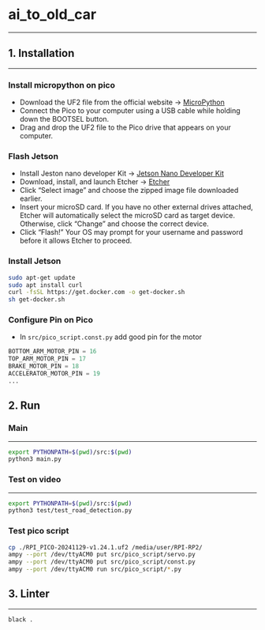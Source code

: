 # ai_to_old_car

---

## 1. Installation

---

### Install micropython on pico

- Download the UF2 file from the official website -> [MicroPython](https://micropython.org/download/rp2-pico/)
- Connect the Pico to your computer using a USB cable while holding down the BOOTSEL button.
- Drag and drop the UF2 file to the Pico drive that appears on your computer.

### Flash Jetson

- Install Jeston nano developer
  Kit -> [Jetson Nano Developer Kit](https://developer.nvidia.com/embedded/learn/get-started-jetson-nano-devkit)
- Download, install, and launch Etcher -> [Etcher](https://www.balena.io/etcher/)
- Click “Select image” and choose the zipped image file downloaded earlier.
- Insert your microSD card. If you have no other external drives attached, Etcher will automatically select the microSD
  card as target device. Otherwise, click “Change” and choose the correct device.
- Click “Flash!” Your OS may prompt for your username and password before it allows Etcher to proceed.

### Install Jetson

```bash
sudo apt-get update
sudo apt install curl
curl -fsSL https://get.docker.com -o get-docker.sh
sh get-docker.sh
````

### Configure Pin on Pico

- In `src/pico_script.const.py` add good pin for the motor

```python
BOTTOM_ARM_MOTOR_PIN = 16
TOP_ARM_MOTOR_PIN = 17
BRAKE_MOTOR_PIN = 18
ACCELERATOR_MOTOR_PIN = 19
...
```

## 2. Run

### Main

---

```bash
export PYTHONPATH=$(pwd)/src:$(pwd)
python3 main.py
```

### Test on video

---

```bash
export PYTHONPATH=$(pwd)/src:$(pwd)
python3 test/test_road_detection.py
```

### Test pico script

```bash
cp ./RPI_PICO-20241129-v1.24.1.uf2 /media/user/RPI-RP2/
ampy --port /dev/ttyACM0 put src/pico_script/servo.py
ampy --port /dev/ttyACM0 put src/pico_script/const.py
ampy --port /dev/ttyACM0 run src/pico_script/*.py
```

## 3. Linter

---

```
black .
```